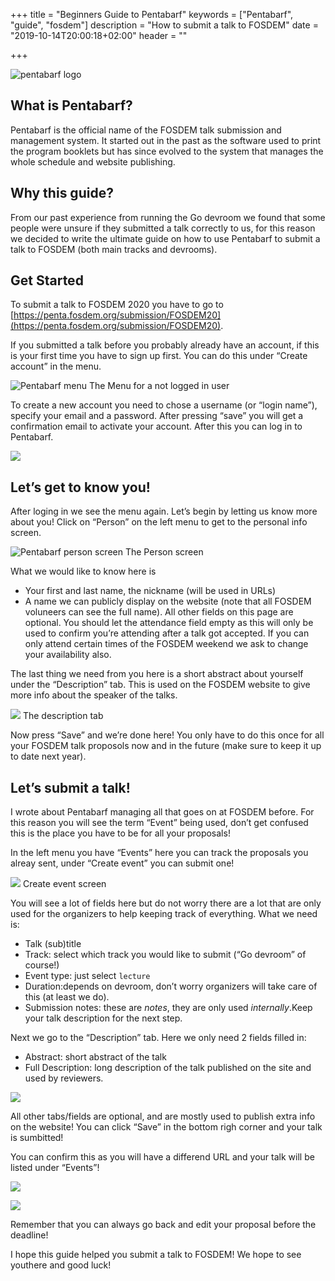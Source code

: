 +++
title = "Beginners Guide to Pentabarf"
keywords = ["Pentabarf", "guide", "fosdem"]
description = "How to submit a talk to FOSDEM"
date = "2019-10-14T20:00:18+02:00"
header = ""

+++

![pentabarf logo](https://cdn-images-1.medium.com/max/1280/0*iJgl7GuVWj1kY5Nw.png)

## What is Pentabarf?

Pentabarf is the official name of the FOSDEM talk submission and management
system. It started out in the past as the software used to print the program
booklets but has since evolved to the system that manages the whole schedule and
website publishing.

## Why this guide?

From our past experience from running the Go devroom we found that some people
were unsure if they submitted a talk correctly to us, for this reason we decided
to write the ultimate guide on how to use Pentabarf to submit a talk to FOSDEM
(both main tracks and devrooms).

## Get Started

To submit a talk to FOSDEM 2020 you have to go to
[https://penta.fosdem.org/submission/FOSDEM20](https://penta.fosdem.org/submission/FOSDEM20).

If you submitted a talk before you probably already have an account, if
this is your first time you have to sign up first. You can do this under “Create
account” in the menu.

![Pentabarf menu](https://cdn-images-1.medium.com/max/1280/1*km9d5qNYAdiXTfdaYAJxAw.png)
<span class="figcaption_hack">The Menu for a not logged in user</span>

To create a new account you need to chose a username (or “login name”), specify
your email and a password. After pressing “save” you will get a confirmation
email to activate your account. After this you can log in to Pentabarf.

![](https://cdn-images-1.medium.com/max/1280/1*GfjnLAksWQINDcu-1OmAHA.png)

## Let’s get to know you!

After loging in we see the menu again. Let’s begin by letting us know more about
you! Click on “Person” on the left menu to get to the personal info screen.

![Pentabarf person screen ](https://cdn-images-1.medium.com/max/1280/1*fSxWWoMmTI9NEzds605fXg.png)
<span class="figcaption_hack">The Person screen</span>

What we would like to know here is 
* Your first and last name, the nickname (will be used in URLs)
* A name we can publicly display on the website (note that all FOSDEM voluneers can see the full name).
All other fields on this page are optional. You should let the attendance field empty as this will only be used to
confirm you’re attending after a talk got accepted. 
If you can only attend certain times of the FOSDEM weekend we ask to change your availability also.

The last thing we need from you here is a short abstract about yourself under
the “Description” tab. This is used on the FOSDEM website to give more info
about the speaker of the talks.

![](https://cdn-images-1.medium.com/max/1280/1*A4wSRR4h1qOlZxln_XNKHg.png)
<span class="figcaption_hack">The description tab</span>

Now press “Save” and we’re done here! You only have to do this once for all your
FOSDEM talk proposols now and in the future (make sure to keep it up to date
next year).

## Let’s submit a talk!

I wrote about Pentabarf managing all that goes on at FOSDEM before. For this
reason you will see the term “Event” being used, don’t get confused this is the
place you have to be for all your proposals!

In the left menu you have “Events” here you can track the proposals you alreay
sent, under “Create event” you can submit one!

![](https://cdn-images-1.medium.com/max/1280/1*-Xn62vWxGbR3o0tO1IgBJg.png)
<span class="figcaption_hack">Create event screen</span>

You will see a lot of fields here but do not worry there are a lot that are only
used for the organizers to help keeping track of everything.
What we need is:
* Talk (sub)title
* Track: select which track you would like to submit (“Go devroom” of course!)
* Event type: just select `lecture`
* Duration:depends on devroom, don’t worry organizers will take care of this (at least we do).
* Submission notes: these are *notes*, they are only used *internally*.Keep your talk description for the next step.

Next we go to the “Description” tab. Here we only need 2 fields filled in:
* Abstract: short abstract of the talk
* Full Description: long description of the talk published on the site and used by reviewers.

![](https://cdn-images-1.medium.com/max/1280/1*YAzgFZ8OANFIGIJQoEdW_g.png)

All other tabs/fields are optional, and are mostly used to publish extra info on
the website! You can click “Save” in the bottom righ corner and your talk is
sumbitted!

You can confirm this as you will have a differend URL and your talk will be
listed under “Events”!

![](https://cdn-images-1.medium.com/max/960/1*4cHNUkugNdMdrHFE6J4MWQ.png)

![](https://cdn-images-1.medium.com/max/960/1*ZMizGHBA8KHxlxefEJaS_w.png)

Remember that you can always go back and edit your proposal before the deadline!
 

I hope this guide helped you submit a talk to FOSDEM!
We hope to see youthere and good luck!
